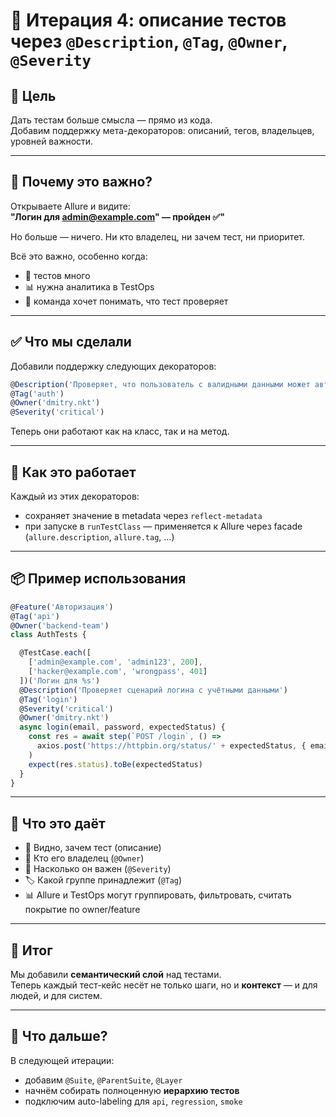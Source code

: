 # 🧩 Итерация 4: описание тестов через `@Description`, `@Tag`, `@Owner`, `@Severity`

## 🎯 Цель

Дать тестам больше смысла — прямо из кода.  
Добавим поддержку мета-декораторов: описаний, тегов, владельцев, уровней важности.

---

## 🤔 Почему это важно?

Открываете Allure и видите:  
**"Логин для admin@example.com" — пройден ✅"**

Но больше — ничего. Ни кто владелец, ни зачем тест, ни приоритет.

Всё это важно, особенно когда:
- 👥 тестов много
- 📊 нужна аналитика в TestOps
- 🤝 команда хочет понимать, что тест проверяет

---

## ✅ Что мы сделали

Добавили поддержку следующих декораторов:

```ts
@Description('Проверяет, что пользователь с валидными данными может авторизоваться')
@Tag('auth')
@Owner('dmitry.nkt')
@Severity('critical')
```

Теперь они работают как на класс, так и на метод.

---

## 🔬 Как это работает

Каждый из этих декораторов:

- сохраняет значение в metadata через `reflect-metadata`
- при запуске в `runTestClass` — применяется к Allure через facade (`allure.description`, `allure.tag`, ...)

---

## 📦 Пример использования

```ts
@Feature('Авторизация')
@Tag('api')
@Owner('backend-team')
class AuthTests {

  @TestCase.each([
    ['admin@example.com', 'admin123', 200],
    ['hacker@example.com', 'wrongpass', 401]
  ])('Логин для %s')
  @Description('Проверяет сценарий логина с учётными данными')
  @Tag('login')
  @Severity('critical')
  @Owner('dmitry.nkt')
  async login(email, password, expectedStatus) {
    const res = await step(`POST /login`, () =>
      axios.post('https://httpbin.org/status/' + expectedStatus, { email, password })
    )
    expect(res.status).toBe(expectedStatus)
  }
}
```

---

## 🧠 Что это даёт

- 📎 Видно, зачем тест (описание)
- 🧩 Кто его владелец (`@Owner`)
- 🚦 Насколько он важен (`@Severity`)
- 🏷️ Какой группе принадлежит (`@Tag`)
- 📊 Allure и TestOps могут группировать, фильтровать, считать покрытие по owner/feature

---

## 🧩 Итог

Мы добавили **семантический слой** над тестами.  
Теперь каждый тест-кейс несёт не только шаги, но и **контекст** — и для людей, и для систем.

---

## 🚧 Что дальше?

В следующей итерации:
- добавим `@Suite`, `@ParentSuite`, `@Layer`
- начнём собирать полноценную **иерархию тестов**
- подключим auto-labeling для `api`, `regression`, `smoke`

